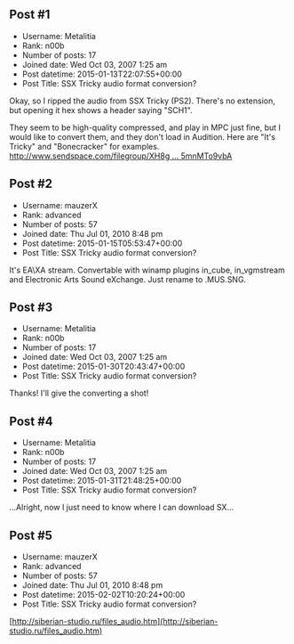 ## Post #1
- Username: Metalitia
- Rank: n00b
- Number of posts: 17
- Joined date: Wed Oct 03, 2007 1:25 am
- Post datetime: 2015-01-13T22:07:55+00:00
- Post Title: SSX Tricky audio format conversion?

Okay, so I ripped the audio from SSX Tricky (PS2).
There's no extension, but opening it hex shows a header saying "SCH1".

They seem to be high-quality compressed, and play in MPC just fine, but I would like to convert them, and they don't load in Audition.
Here are "It's Tricky" and "Bonecracker" for examples.
[http://www.sendspace.com/filegroup/XH8g ... 5mnMTo9vbA](http://www.sendspace.com/filegroup/XH8ghqmwaVwO5mnMTo9vbA)
## Post #2
- Username: mauzerX
- Rank: advanced
- Number of posts: 57
- Joined date: Thu Jul 01, 2010 8:48 pm
- Post datetime: 2015-01-15T05:53:47+00:00
- Post Title: SSX Tricky audio format conversion?

It's EA\XA stream. Convertable with winamp plugins in_cube, in_vgmstream and Electronic Arts Sound eXchange. Just rename to .MUS\.SNG.
## Post #3
- Username: Metalitia
- Rank: n00b
- Number of posts: 17
- Joined date: Wed Oct 03, 2007 1:25 am
- Post datetime: 2015-01-30T20:43:47+00:00
- Post Title: SSX Tricky audio format conversion?

Thanks! I'll give the converting a shot!
## Post #4
- Username: Metalitia
- Rank: n00b
- Number of posts: 17
- Joined date: Wed Oct 03, 2007 1:25 am
- Post datetime: 2015-01-31T21:48:25+00:00
- Post Title: SSX Tricky audio format conversion?

...Alright, now I just need to know where I can download SX...
## Post #5
- Username: mauzerX
- Rank: advanced
- Number of posts: 57
- Joined date: Thu Jul 01, 2010 8:48 pm
- Post datetime: 2015-02-02T10:20:24+00:00
- Post Title: SSX Tricky audio format conversion?

[http://siberian-studio.ru/files_audio.htm](http://siberian-studio.ru/files_audio.htm)
